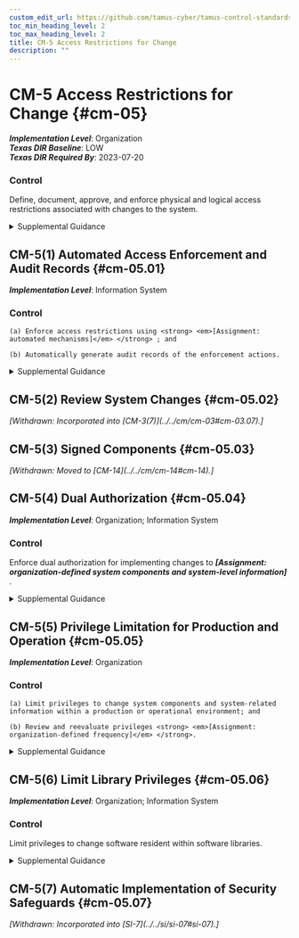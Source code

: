 ```yaml
---
custom_edit_url: https://github.com/tamus-cyber/tamus-control-standards/tree/main/content/tamus.edu/TAMUS_profile.xml
toc_min_heading_level: 2
toc_max_heading_level: 2
title: CM-5 Access Restrictions for Change
description: ""
---
```


# CM-5 Access Restrictions for Change {#cm-05}

_**Implementation Level**_: Organization\
_**Texas DIR Baseline**_: LOW\
_**Texas DIR Required By**_: 2023-07-20

### Control

Define, document, approve, and enforce physical and logical access restrictions associated with changes to the system.

<details>
  <summary>Supplemental Guidance</summary>

Changes to the hardware, software, or firmware components of systems or the operational procedures related to the system can potentially have significant effects on the security of the systems or individuals’ privacy. Therefore, organizations permit only qualified and authorized individuals to access systems for purposes of initiating changes. Access restrictions include physical and logical access controls (see <a xmlns="http://csrc.nist.gov/ns/oscal/1.0" href="#ac-3">AC-3</a> and <a xmlns="http://csrc.nist.gov/ns/oscal/1.0" href="#pe-3">PE-3</a> ), software libraries, workflow automation, media libraries, abstract layers (i.e., changes implemented into external interfaces rather than directly into systems), and change windows (i.e., changes occur only during specified times).

</details>

## CM-5(1) Automated Access Enforcement and Audit Records {#cm-05.01}

_**Implementation Level**_: Information System

### Control

    (a) Enforce access restrictions using <strong> <em>[Assignment: automated mechanisms]</em> </strong> ; and

    (b) Automatically generate audit records of the enforcement actions.

<details>
  <summary>Supplemental Guidance</summary>

Organizations log system accesses associated with applying configuration changes to ensure that configuration change control is implemented and to support after-the-fact actions should organizations discover any unauthorized changes.

</details>

## CM-5(2) Review System Changes {#cm-05.02}


<prop xmlns="http://csrc.nist.gov/ns/oscal/1.0" name="status" value="withdrawn">
               <em>[Withdrawn: Incorporated into [CM-3(7)](../../cm/cm-03#cm-03.07).]</em>
            </prop>
            

## CM-5(3) Signed Components {#cm-05.03}


<prop xmlns="http://csrc.nist.gov/ns/oscal/1.0" name="status" value="withdrawn">
               <em>[Withdrawn: Moved to [CM-14](../../cm/cm-14#cm-14).]</em>
            </prop>
            

## CM-5(4) Dual Authorization {#cm-05.04}

_**Implementation Level**_: Organization; Information System

### Control

Enforce dual authorization for implementing changes to <strong> <em>[Assignment: organization-defined system components and system-level information]</em> </strong>.

<details>
  <summary>Supplemental Guidance</summary>

Organizations employ dual authorization to help ensure that any changes to selected system components and information cannot occur unless two qualified individuals approve and implement such changes. The two individuals possess the skills and expertise to determine if the proposed changes are correct implementations of approved changes. The individuals are also accountable for the changes. Dual authorization may also be known as two-person control. To reduce the risk of collusion, organizations consider rotating dual authorization duties to other individuals. System-level information includes operational procedures.

</details>

## CM-5(5) Privilege Limitation for Production and Operation {#cm-05.05}

_**Implementation Level**_: Organization

### Control

    (a) Limit privileges to change system components and system-related information within a production or operational environment; and

    (b) Review and reevaluate privileges <strong> <em>[Assignment: organization-defined frequency]</em> </strong>.

<details>
  <summary>Supplemental Guidance</summary>

In many organizations, systems support multiple mission and business functions. Limiting privileges to change system components with respect to operational systems is necessary because changes to a system component may have far-reaching effects on mission and business processes supported by the system. The relationships between systems and mission/business processes are, in some cases, unknown to developers. System-related information includes operational procedures.

</details>

## CM-5(6) Limit Library Privileges {#cm-05.06}

_**Implementation Level**_: Organization; Information System

### Control

Limit privileges to change software resident within software libraries.

<details>
  <summary>Supplemental Guidance</summary>

Software libraries include privileged programs.

</details>

## CM-5(7) Automatic Implementation of Security Safeguards {#cm-05.07}


<prop xmlns="http://csrc.nist.gov/ns/oscal/1.0" name="status" value="withdrawn">
               <em>[Withdrawn: Incorporated into [SI-7](../../si/si-07#si-07).]</em>
            </prop>
            

